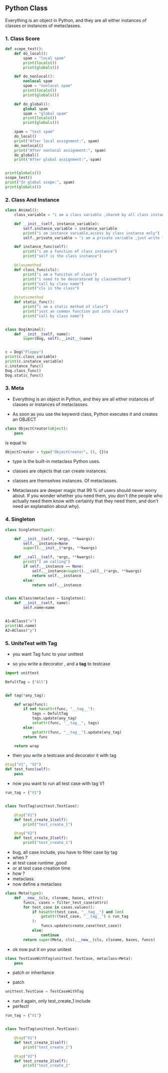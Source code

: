 ## Python Class 

Everything is an object in Python, and they are all either instances of classes or instances of metaclasses.


### 1. Class Score

``` python
def scope_test():
    def do_local():
        spam = "local spam"
        print(locals())
        print(globals())

    def do_nonlocal():
        nonlocal spam
        spam = "nonlocal spam"
        print(locals())
        print(globals())

    def do_global():
        global spam
        spam = "global spam"
        print(locals())
        print(globals())

    spam = "test spam"
    do_local()
    print("After local assignment:", spam)
    do_nonlocal()
    print("After nonlocal assignment:", spam)
    do_global()
    print("After global assignment:", spam)


print(globals())
scope_test()
print("In global scope:", spam)
print(globals())
```

### 2. Class And Instance

``` python
class Animal():
    class_variable = "i am a class variable ,shared by all class instance"

    def __init__(self, instance_variable):
        self.instance_variable = instance_variable
        print("i am instance variable,access by class instance only")
        self._private_variable = "i am a private variable ,just write like this"

    def instance_func(self):
        print("i am a function of class instance")
        print("self is the class instance")

    @classmethod
    def class_func(cls):
        print("i am a funciton of class")
        print("i need to be decoratored by classmethod")
        print("call by class name")
        print("cls is the class")

    @staticmethod
    def static_func():
        print("i am a static method of class")
        print("just an common function put into class")
        print("call by class name")


class Dog(Animal):
    def __init__(self, name):
        super(Dog, self).__init__(name)


c = Dog("Floppy")
print(c.class_variable)
print(c.instance_variable)
c.instance_func()
Dog.class_func()
Dog.static_func()

```

### 3. Meta

* Everything is an object in Python, and they are all either instances of classes or instances of metaclasses.

* As soon as you use the keyword class, Python executes it and creates an OBJECT

``` python
class ObjectCreator(object):
    pass
```
is equal to
``` python
ObjectCreator = type("ObjectCreator", (), {})s
```

* type is the built-in metaclass Python uses.

* classes are objects that can create instances.

* classes are themselves instances. Of metaclasses.


* Metaclasses are deeper magic that 99 % of users should never worry about. If you wonder whether you need them, you don't (the people who actually need them know with certainty that they need them, and don't need an explanation about why).

### 4. Singleton

``` python
class Singleton(type):

    def __init__(self, *args, **kwargs):
        self.__instance=None
        super().__init__(*args, **kwargs)

    def __call__(self, *args, **kwargs):
        print("I am calling")
        if self.__instance == None:
            self.__instance=super().__call__(*args, **kwargs)
            return self.__instance
        else:
            return self.__instance


class AClass(metaclass = Singleton):
    def __init__(self, name):
        self.name=name


A1=AClass("x")
print(A1.name)
A2=AClass("y")
```

### 5. UniteTest with Tag

* you want Tag func to your unittest

* so you write a decorator , and a __tag__ to testcase

``` python
import unittest

DefultTag = {"All"}


def tag(*any_tag):

    def wrap(func):
        if not hasattr(func, "__tag__"):
            tags = DefultTag
            tags.update(any_tag)
            setattr(func, "__tag__", tags)
        else:
            getattr(func, "__tag__").update(any_tag)
        return func

    return wrap
```
* then you write a testcase and decorator it with tag

``` python
@tag("V1", "V2")
def test_func(self):
    pass
``` 
* now you want to run all test case with tag V1

``` python
run_tag = {"V1"}


class TestTag(unittest.TestCase):

    @tag("V1")
    def test_create_1(self):
        print("test_create_1")

    @tag("V2")
    def test_create_2(self):
        print("test_create_1")
``` 

* bug, all case include, you have to filter case by tag
* when ?
* at test case runtime ,good
* or at test case creation time
* how ?
* metaclass.
* now define a metaclass
``` python
class Meta(type):
    def __new__(cls, clsname, bases, attrs):
        funcs, cases = filter_test_case(attrs)
        for test_case in cases.values():
            if hasattr(test_case, "__tag__") and len(
                getattr(test_case, "__tag__") & run_tag
            ):
                funcs.update(create_case(test_case))
            else:
                continue
        return super(Meta, cls).__new__(cls, clsname, bases, funcs)
``` 
* ok now put it on your unitest

``` python
class TestCaseWithTag(unittest.TestCase, metaclass=Meta):
    pass
``` 
* patch or  inheritance 

* patch
``` python
unittest.TestCase = TestCaseWithTag
```
* run it again, only test_create_1 include
* perfect!
``` python
run_tag = {"V1"}


class TestTag(unittest.TestCase):

    @tag("V1")
    def test_create_1(self):
        print("test_create_1")

    @tag("V2")
    def test_create_2(self):
        print("test_create_1"
```